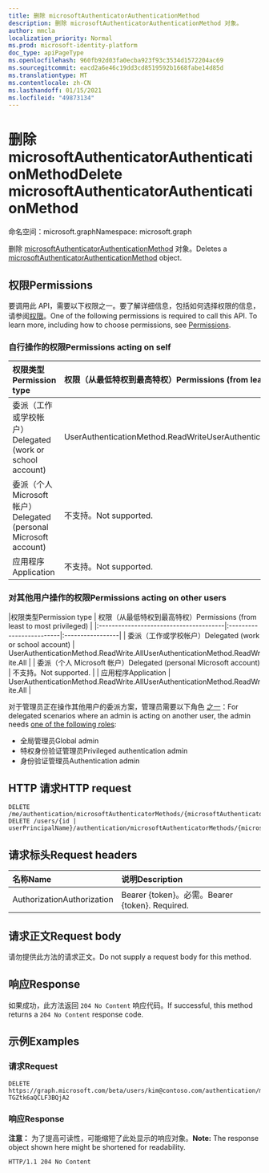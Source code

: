 ```yaml
---
title: 删除 microsoftAuthenticatorAuthenticationMethod
description: 删除 microsoftAuthenticatorAuthenticationMethod 对象。
author: mmcla
localization_priority: Normal
ms.prod: microsoft-identity-platform
doc_type: apiPageType
ms.openlocfilehash: 960fb92d03fa0ecba923f93c3534d1572204ac69
ms.sourcegitcommit: eacd2a6e46c19dd3cd8519592b1668fabe14d85d
ms.translationtype: MT
ms.contentlocale: zh-CN
ms.lasthandoff: 01/15/2021
ms.locfileid: "49873134"
---
```

# <a name="delete-microsoftauthenticatorauthenticationmethod"></a><span data-ttu-id="6a7ad-103">删除 microsoftAuthenticatorAuthenticationMethod</span><span class="sxs-lookup"><span data-stu-id="6a7ad-103">Delete microsoftAuthenticatorAuthenticationMethod</span></span>
<span data-ttu-id="6a7ad-104">命名空间：microsoft.graph</span><span class="sxs-lookup"><span data-stu-id="6a7ad-104">Namespace: microsoft.graph</span></span>

<span data-ttu-id="6a7ad-105">删除 [microsoftAuthenticatorAuthenticationMethod](../resources/microsoftauthenticatorauthenticationmethod.md) 对象。</span><span class="sxs-lookup"><span data-stu-id="6a7ad-105">Deletes a [microsoftAuthenticatorAuthenticationMethod](../resources/microsoftauthenticatorauthenticationmethod.md) object.</span></span>

## <a name="permissions"></a><span data-ttu-id="6a7ad-106">权限</span><span class="sxs-lookup"><span data-stu-id="6a7ad-106">Permissions</span></span>

<span data-ttu-id="6a7ad-p101">要调用此 API，需要以下权限之一。要了解详细信息，包括如何选择权限的信息，请参阅[权限](/graph/permissions-reference)。</span><span class="sxs-lookup"><span data-stu-id="6a7ad-p101">One of the following permissions is required to call this API. To learn more, including how to choose permissions, see [Permissions](/graph/permissions-reference).</span></span>

### <a name="permissions-acting-on-self"></a><span data-ttu-id="6a7ad-109">自行操作的权限</span><span class="sxs-lookup"><span data-stu-id="6a7ad-109">Permissions acting on self</span></span>

|<span data-ttu-id="6a7ad-110">权限类型</span><span class="sxs-lookup"><span data-stu-id="6a7ad-110">Permission type</span></span>      | <span data-ttu-id="6a7ad-111">权限（从最低特权到最高特权）</span><span class="sxs-lookup"><span data-stu-id="6a7ad-111">Permissions (from least to most privileged)</span></span>              |
|:---------------------------------------|:-------------------------|
| <span data-ttu-id="6a7ad-112">委派（工作或学校帐户）</span><span class="sxs-lookup"><span data-stu-id="6a7ad-112">Delegated (work or school account)</span></span>     | <span data-ttu-id="6a7ad-113">UserAuthenticationMethod.ReadWrite</span><span class="sxs-lookup"><span data-stu-id="6a7ad-113">UserAuthenticationMethod.ReadWrite</span></span> |
| <span data-ttu-id="6a7ad-114">委派（个人 Microsoft 帐户）</span><span class="sxs-lookup"><span data-stu-id="6a7ad-114">Delegated (personal Microsoft account)</span></span> | <span data-ttu-id="6a7ad-115">不支持。</span><span class="sxs-lookup"><span data-stu-id="6a7ad-115">Not supported.</span></span> |
| <span data-ttu-id="6a7ad-116">应用程序</span><span class="sxs-lookup"><span data-stu-id="6a7ad-116">Application</span></span>                            | <span data-ttu-id="6a7ad-117">不支持。</span><span class="sxs-lookup"><span data-stu-id="6a7ad-117">Not supported.</span></span> |

### <a name="permissions-acting-on-other-users"></a><span data-ttu-id="6a7ad-118">对其他用户操作的权限</span><span class="sxs-lookup"><span data-stu-id="6a7ad-118">Permissions acting on other users</span></span>

|<span data-ttu-id="6a7ad-119">权限类型</span><span class="sxs-lookup"><span data-stu-id="6a7ad-119">Permission type</span></span>      | <span data-ttu-id="6a7ad-120">权限（从最低特权到最高特权）</span><span class="sxs-lookup"><span data-stu-id="6a7ad-120">Permissions (from least to most privileged)</span></span>              |
|:---------------------------------------|:-------------------------|:-----------------|
| <span data-ttu-id="6a7ad-121">委派（工作或学校帐户）</span><span class="sxs-lookup"><span data-stu-id="6a7ad-121">Delegated (work or school account)</span></span>     | <span data-ttu-id="6a7ad-122">UserAuthenticationMethod.ReadWrite.All</span><span class="sxs-lookup"><span data-stu-id="6a7ad-122">UserAuthenticationMethod.ReadWrite.All</span></span> |
| <span data-ttu-id="6a7ad-123">委派（个人 Microsoft 帐户）</span><span class="sxs-lookup"><span data-stu-id="6a7ad-123">Delegated (personal Microsoft account)</span></span> | <span data-ttu-id="6a7ad-124">不支持。</span><span class="sxs-lookup"><span data-stu-id="6a7ad-124">Not supported.</span></span> |
| <span data-ttu-id="6a7ad-125">应用程序</span><span class="sxs-lookup"><span data-stu-id="6a7ad-125">Application</span></span>                            | <span data-ttu-id="6a7ad-126">UserAuthenticationMethod.ReadWrite.All</span><span class="sxs-lookup"><span data-stu-id="6a7ad-126">UserAuthenticationMethod.ReadWrite.All</span></span> |

<span data-ttu-id="6a7ad-127">对于管理员正在操作其他用户的委派方案，管理员需要以下角色 [之一](/azure/active-directory/users-groups-roles/directory-assign-admin-roles#available-roles)：</span><span class="sxs-lookup"><span data-stu-id="6a7ad-127">For delegated scenarios where an admin is acting on another user, the admin needs [one of the following roles](/azure/active-directory/users-groups-roles/directory-assign-admin-roles#available-roles):</span></span>
* <span data-ttu-id="6a7ad-128">全局管理员</span><span class="sxs-lookup"><span data-stu-id="6a7ad-128">Global admin</span></span>
* <span data-ttu-id="6a7ad-129">特权身份验证管理员</span><span class="sxs-lookup"><span data-stu-id="6a7ad-129">Privileged authentication admin</span></span>
* <span data-ttu-id="6a7ad-130">身份验证管理员</span><span class="sxs-lookup"><span data-stu-id="6a7ad-130">Authentication admin</span></span>

## <a name="http-request"></a><span data-ttu-id="6a7ad-131">HTTP 请求</span><span class="sxs-lookup"><span data-stu-id="6a7ad-131">HTTP request</span></span>

<!-- {
  "blockType": "ignored"
}
-->
``` http
DELETE /me/authentication/microsoftAuthenticatorMethods/{microsoftAuthenticatorAuthenticationMethodId}
DELETE /users/{id | userPrincipalName}/authentication/microsoftAuthenticatorMethods/{microsoftAuthenticatorAuthenticationMethodId}
```

## <a name="request-headers"></a><span data-ttu-id="6a7ad-132">请求标头</span><span class="sxs-lookup"><span data-stu-id="6a7ad-132">Request headers</span></span>
|<span data-ttu-id="6a7ad-133">名称</span><span class="sxs-lookup"><span data-stu-id="6a7ad-133">Name</span></span>|<span data-ttu-id="6a7ad-134">说明</span><span class="sxs-lookup"><span data-stu-id="6a7ad-134">Description</span></span>|
|:---|:---|
|<span data-ttu-id="6a7ad-135">Authorization</span><span class="sxs-lookup"><span data-stu-id="6a7ad-135">Authorization</span></span>|<span data-ttu-id="6a7ad-p102">Bearer {token}。必需。</span><span class="sxs-lookup"><span data-stu-id="6a7ad-p102">Bearer {token}. Required.</span></span>|

## <a name="request-body"></a><span data-ttu-id="6a7ad-138">请求正文</span><span class="sxs-lookup"><span data-stu-id="6a7ad-138">Request body</span></span>
<span data-ttu-id="6a7ad-139">请勿提供此方法的请求正文。</span><span class="sxs-lookup"><span data-stu-id="6a7ad-139">Do not supply a request body for this method.</span></span>

## <a name="response"></a><span data-ttu-id="6a7ad-140">响应</span><span class="sxs-lookup"><span data-stu-id="6a7ad-140">Response</span></span>

<span data-ttu-id="6a7ad-141">如果成功，此方法返回 `204 No Content` 响应代码。</span><span class="sxs-lookup"><span data-stu-id="6a7ad-141">If successful, this method returns a `204 No Content` response code.</span></span>

## <a name="examples"></a><span data-ttu-id="6a7ad-142">示例</span><span class="sxs-lookup"><span data-stu-id="6a7ad-142">Examples</span></span>

### <a name="request"></a><span data-ttu-id="6a7ad-143">请求</span><span class="sxs-lookup"><span data-stu-id="6a7ad-143">Request</span></span>
<!-- {
  "blockType": "request",
  "name": "delete_microsoftauthenticatorauthenticationmethod"
}
-->
``` http
DELETE https://graph.microsoft.com/beta/users/kim@contoso.com/authentication/microsoftAuthenticatorMethods/_jpuR-TGZtk6aQCLF3BQjA2
```


### <a name="response"></a><span data-ttu-id="6a7ad-144">响应</span><span class="sxs-lookup"><span data-stu-id="6a7ad-144">Response</span></span>
<span data-ttu-id="6a7ad-145">**注意：** 为了提高可读性，可能缩短了此处显示的响应对象。</span><span class="sxs-lookup"><span data-stu-id="6a7ad-145">**Note:** The response object shown here might be shortened for readability.</span></span>
<!-- {
  "blockType": "response",
  "truncated": true
}
-->
``` http
HTTP/1.1 204 No Content
```


